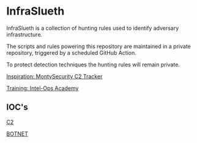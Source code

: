 # InfraSlueth

InfraSlueth is a collection of hunting rules used to identify adversary infrastructure.

The scripts and rules powering this repository are maintained in a private repository, triggered by a scheduled GitHub Action.

To protect detection techniques the hunting rules will remain private.

[Inspiration: MontySecurity C2 Tracker](https://github.com/montysecurity/C2-Tracker)

[Training: Intel-Ops Academy](https://academy.intel-ops.io)


## IOC's

[C2](https://github.com/4ndyOMG/InfraSlueth-Output/tree/main/C2)

[BOTNET](https://github.com/4ndyOMG/InfraSlueth-Output/tree/main/botnet)
